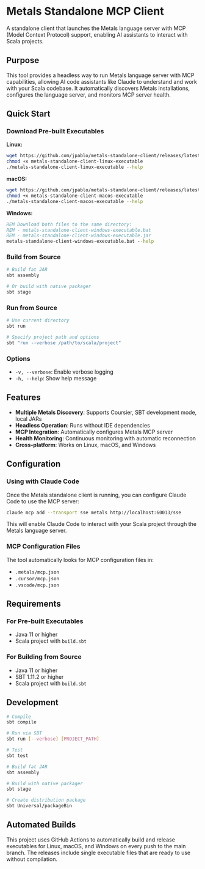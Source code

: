 # Metals Standalone MCP Client

A standalone client that launches the Metals language server with MCP (Model Context Protocol) support, enabling AI assistants to interact with Scala projects.

## Purpose

This tool provides a headless way to run Metals language server with MCP capabilities, allowing AI code assistants like Claude to understand and work with your Scala codebase. It automatically discovers Metals installations, configures the language server, and monitors MCP server health.

## Quick Start

### Download Pre-built Executables

**Linux:**
```bash
wget https://github.com/jpablo/metals-standalone-client/releases/latest/download/metals-standalone-client-linux-executable
chmod +x metals-standalone-client-linux-executable
./metals-standalone-client-linux-executable --help
```

**macOS:**
```bash
wget https://github.com/jpablo/metals-standalone-client/releases/latest/download/metals-standalone-client-macos-executable
chmod +x metals-standalone-client-macos-executable
./metals-standalone-client-macos-executable --help
```

**Windows:**
```cmd
REM Download both files to the same directory:
REM - metals-standalone-client-windows-executable.bat
REM - metals-standalone-client-windows-executable.jar
metals-standalone-client-windows-executable.bat --help
```

### Build from Source

```bash
# Build fat JAR
sbt assembly

# Or build with native packager
sbt stage
```

### Run from Source
```bash
# Use current directory
sbt run

# Specify project path and options
sbt "run --verbose /path/to/scala/project"
```

### Options
- `-v, --verbose`: Enable verbose logging
- `-h, --help`: Show help message

## Features

- **Multiple Metals Discovery**: Supports Coursier, SBT development mode, local JARs
- **Headless Operation**: Runs without IDE dependencies
- **MCP Integration**: Automatically configures Metals MCP server
- **Health Monitoring**: Continuous monitoring with automatic reconnection
- **Cross-platform**: Works on Linux, macOS, and Windows

## Configuration

### Using with Claude Code

Once the Metals standalone client is running, you can configure Claude Code to use the MCP server:

```bash
claude mcp add --transport sse metals http://localhost:60013/sse
```

This will enable Claude Code to interact with your Scala project through the Metals language server.

### MCP Configuration Files

The tool automatically looks for MCP configuration files in:
- `.metals/mcp.json`
- `.cursor/mcp.json`
- `.vscode/mcp.json`

## Requirements

### For Pre-built Executables
- Java 11 or higher
- Scala project with `build.sbt`

### For Building from Source
- Java 11 or higher
- SBT 1.11.2 or higher
- Scala project with `build.sbt`

## Development

```bash
# Compile
sbt compile

# Run via SBT
sbt run [--verbose] [PROJECT_PATH]

# Test
sbt test

# Build fat JAR
sbt assembly

# Build with native packager
sbt stage

# Create distribution package
sbt Universal/packageBin
```

## Automated Builds

This project uses GitHub Actions to automatically build and release executables for Linux, macOS, and Windows on every push to the main branch. The releases include single executable files that are ready to use without compilation.